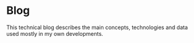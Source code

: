 # Blog
This technical blog describes the main concepts, technologies and data used mostly in my own developments. 
